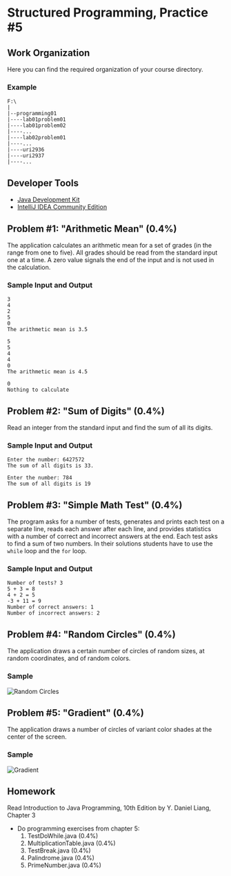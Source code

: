 Structured Programming, Practice #5
===================================

## Work Organization

Here you can find the required organization of your course directory.

### Example

```
F:\
|
|--programming01
|----lab01problem01
|----lab01problem02
|----...
|----lab02problem01
|----...
|----uri2936
|----uri2937
|----...
```

## Developer Tools

* [Java Development Kit](https://www.oracle.com/technetwork/java/javase/downloads/jdk12-downloads-5295953.html)
* [IntelliJ IDEA Community Edition](https://www.jetbrains.com/idea/)

## Problem #1: "Arithmetic Mean" (0.4%)

The application calculates an arithmetic mean for a set of grades (in the range from one to
five). All grades should be read from the standard input one at a time. A zero value signals the end
of the input and is not used in the calculation.

### Sample Input and Output

```
3
4
2
5
0
The arithmetic mean is 3.5
```

```
5
5
4
4
0
The arithmetic mean is 4.5
```

```
0
Nothing to calculate
```

## Problem #2: "Sum of Digits" (0.4%)

Read an integer from the standard input and find the sum of all its digits.

### Sample Input and Output

```
Enter the number: 6427572
The sum of all digits is 33.
```

```
Enter the number: 784
The sum of all digits is 19
```

## Problem #3: "Simple Math Test" (0.4%)

The program asks for a number of tests, generates and prints each test on a separate line, reads each
answer after each line, and provides statistics with a number of correct and incorrect answers at the
end. Each test asks to find a sum of two numbers. In their solutions students have to use the `while`
loop and the `for` loop.

### Sample Input and Output

```
Number of tests? 3
5 + 3 = 8
4 + 2 = 5
-3 + 11 = 9
Number of correct answers: 1
Number of incorrect answers: 2
```

## Problem #4: "Random Circles" (0.4%)

The application draws a certain number of circles of random sizes, at random coordinates, and of random
colors.

### Sample

![Random Circles](https://i.imgur.com/xEHP8Jy.png)

## Problem #5: "Gradient" (0.4%)

The application draws a number of circles of variant color shades at the center of
the screen.

### Sample

![Gradient](https://i.imgur.com/70XUgkS.png)

## Homework

Read Introduction to Java Programming, 10th Edition by Y. Daniel Liang, Chapter 3

* Do programming exercises from chapter 5:
  1. TestDoWhile.java (0.4%)
  2. MultiplicationTable.java (0.4%)
  3. TestBreak.java (0.4%)
  4. Palindrome.java (0.4%)
  5. PrimeNumber.java (0.4%)
